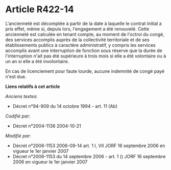 # Article R422-14

L'ancienneté est décomptée à partir de la date à laquelle le contrat initial a pris effet, même si, depuis lors, l'engagement
a été renouvelé. Cette ancienneté est calculée en tenant compte, au moment de l'octroi du congé, des services accomplis
auprès de la collectivité territoriale et de ses établissements publics à caractère administratif, y compris les services
accomplis avant une interruption de fonction sous réserve que la durée de l'interruption n'ait pas été supérieure à trois
mois si elle a été volontaire ou à un an si elle a été involontaire.

En cas de licenciement pour faute lourde, aucune indemnité de congé payé n'est due.

**Liens relatifs à cet article**

_Anciens textes_:

  - Décret n°94-909 du 14 octobre 1994 - art. 11 (Ab)

_Codifié par_:

  - Décret n°2004-1136 2004-10-21

_Modifié par_:

  - Décret n°2006-1153 2006-09-14 art. 1 I, VII JORF 16 septembre 2006 en vigueur le 1er janvier 2007
  - Décret n°2006-1153 du 14 septembre 2006 - art. 1 () JORF 16 septembre 2006 en vigueur le 1er janvier 2007
